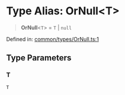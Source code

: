 # Type Alias: OrNull\<T\>

> **OrNull**\<`T`\> = `T` \| `null`

Defined in: [common/types/OrNull.ts:1](https://github.com/Forge-Game-Engine/Forge/blob/4b66b21759bd3ab3aaf4c62b3e957c1bb43b7b58/src/common/types/OrNull.ts#L1)

## Type Parameters

### T

`T`
